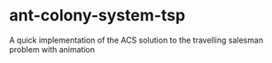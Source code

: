 # ant-colony-system-tsp
A quick implementation of the ACS solution to the travelling salesman problem with animation
